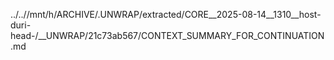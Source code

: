 ../..//mnt/h/ARCHIVE/.UNWRAP/extracted/CORE__2025-08-14__1310__host-duri-head-/__UNWRAP/21c73ab567/CONTEXT_SUMMARY_FOR_CONTINUATION.md